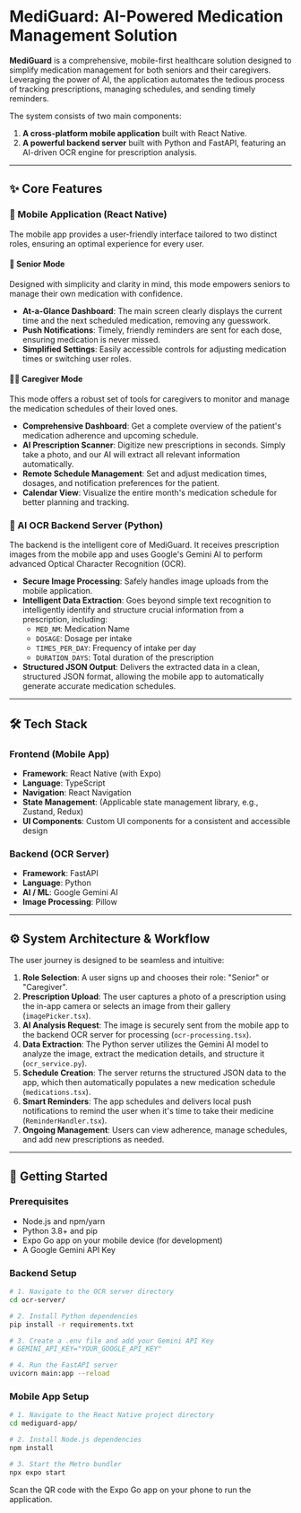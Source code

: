 # MediGuard: AI-Powered Medication Management Solution

**MediGuard** is a comprehensive, mobile-first healthcare solution designed to simplify medication management for both seniors and their caregivers. Leveraging the power of AI, the application automates the tedious process of tracking prescriptions, managing schedules, and sending timely reminders.

The system consists of two main components:

1.  **A cross-platform mobile application** built with React Native.
2.  **A powerful backend server** built with Python and FastAPI, featuring an AI-driven OCR engine for prescription analysis.

-----

## ✨ Core Features

### 📱 Mobile Application (React Native)

The mobile app provides a user-friendly interface tailored to two distinct roles, ensuring an optimal experience for every user.

#### 👴 **Senior Mode**

Designed with simplicity and clarity in mind, this mode empowers seniors to manage their own medication with confidence.

  * **At-a-Glance Dashboard**: The main screen clearly displays the current time and the next scheduled medication, removing any guesswork.
  * **Push Notifications**: Timely, friendly reminders are sent for each dose, ensuring medication is never missed.
  * **Simplified Settings**: Easily accessible controls for adjusting medication times or switching user roles.

#### 👩‍⚕️ **Caregiver Mode**

This mode offers a robust set of tools for caregivers to monitor and manage the medication schedules of their loved ones.

  * **Comprehensive Dashboard**: Get a complete overview of the patient's medication adherence and upcoming schedule.
  * **AI Prescription Scanner**: Digitize new prescriptions in seconds. Simply take a photo, and our AI will extract all relevant information automatically.
  * **Remote Schedule Management**: Set and adjust medication times, dosages, and notification preferences for the patient.
  * **Calendar View**: Visualize the entire month's medication schedule for better planning and tracking.

### 🤖 AI OCR Backend Server (Python)

The backend is the intelligent core of MediGuard. It receives prescription images from the mobile app and uses Google's Gemini AI to perform advanced Optical Character Recognition (OCR).

  * **Secure Image Processing**: Safely handles image uploads from the mobile application.
  * **Intelligent Data Extraction**: Goes beyond simple text recognition to intelligently identify and structure crucial information from a prescription, including:
      * `MED_NM`: Medication Name
      * `DOSAGE`: Dosage per intake
      * `TIMES_PER_DAY`: Frequency of intake per day
      * `DURATION_DAYS`: Total duration of the prescription
  * **Structured JSON Output**: Delivers the extracted data in a clean, structured JSON format, allowing the mobile app to automatically generate accurate medication schedules.

-----

## 🛠️ Tech Stack

### **Frontend (Mobile App)**

  * **Framework**: React Native (with Expo)
  * **Language**: TypeScript
  * **Navigation**: React Navigation
  * **State Management**: (Applicable state management library, e.g., Zustand, Redux)
  * **UI Components**: Custom UI components for a consistent and accessible design

### **Backend (OCR Server)**

  * **Framework**: FastAPI
  * **Language**: Python
  * **AI / ML**: Google Gemini AI
  * **Image Processing**: Pillow

-----

## ⚙️ System Architecture & Workflow

The user journey is designed to be seamless and intuitive:

1.  **Role Selection**: A user signs up and chooses their role: "Senior" or "Caregiver".
2.  **Prescription Upload**: The user captures a photo of a prescription using the in-app camera or selects an image from their gallery (`imagePicker.tsx`).
3.  **AI Analysis Request**: The image is securely sent from the mobile app to the backend OCR server for processing (`ocr-processing.tsx`).
4.  **Data Extraction**: The Python server utilizes the Gemini AI model to analyze the image, extract the medication details, and structure it (`ocr_service.py`).
5.  **Schedule Creation**: The server returns the structured JSON data to the app, which then automatically populates a new medication schedule (`medications.tsx`).
6.  **Smart Reminders**: The app schedules and delivers local push notifications to remind the user when it's time to take their medicine (`ReminderHandler.tsx`).
7.  **Ongoing Management**: Users can view adherence, manage schedules, and add new prescriptions as needed.

-----

## 🚀 Getting Started

### Prerequisites

  * Node.js and npm/yarn
  * Python 3.8+ and pip
  * Expo Go app on your mobile device (for development)
  * A Google Gemini API Key

### Backend Setup

```bash
# 1. Navigate to the OCR server directory
cd ocr-server/

# 2. Install Python dependencies
pip install -r requirements.txt

# 3. Create a .env file and add your Gemini API Key
# GEMINI_API_KEY="YOUR_GOOGLE_API_KEY"

# 4. Run the FastAPI server
uvicorn main:app --reload
```

### Mobile App Setup

```bash
# 1. Navigate to the React Native project directory
cd mediguard-app/

# 2. Install Node.js dependencies
npm install

# 3. Start the Metro bundler
npx expo start
```

Scan the QR code with the Expo Go app on your phone to run the application.